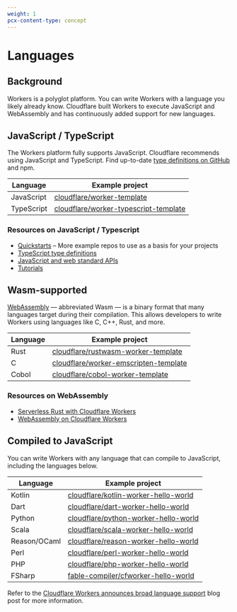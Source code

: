 ```yaml
---
weight: 1
pcx-content-type: concept
---
```


# Languages

## Background

Workers is a polyglot platform. You can write Workers with a language you likely already know. Cloudflare built Workers to execute JavaScript and WebAssembly and has continuously added support for new languages.

## JavaScript / TypeScript

The Workers platform fully supports JavaScript. Cloudflare recommends using JavaScript and TypeScript. Find up-to-date [type definitions on GitHub](https://github.com/cloudflare/workers-types) and npm.

<TableWrap>

| Language   | Example project                                                                                   |
| ---------- | ------------------------------------------------------------------------------------------------- |
| JavaScript | [cloudflare/worker-template](https://github.com/cloudflare/worker-template)                       |
| TypeScript | [cloudflare/worker-typescript-template](https://github.com/cloudflare/worker-typescript-template) |

</TableWrap>

### Resources on JavaScript / Typescript

- [Quickstarts](/get-started/quickstarts) – More example repos to use as a basis for your projects
- [TypeScript type definitions](https://github.com/cloudflare/workers-types)
- [JavaScript and web standard APIs](/runtime-apis/web-standards)
- [Tutorials](/tutorials)

## Wasm-supported

[WebAssembly](https://webassembly.org/) — abbreviated Wasm — is a binary format that many languages target during their compilation. This allows developers to write Workers using languages like C, C++, Rust, and more.

<TableWrap>

| Language | Example project                                                                                   |
| -------- | ------------------------------------------------------------------------------------------------- |
| Rust     | [cloudflare/rustwasm-worker-template](https://github.com/cloudflare/rustwasm-worker-template)     |
| C        | [cloudflare/worker-emscripten-template](https://github.com/cloudflare/worker-emscripten-template) |
| Cobol    | [cloudflare/cobol-worker-template](https://github.com/cloudflare/cobol-worker-template)           |

</TableWrap>

### Resources on WebAssembly

- [Serverless Rust with Cloudflare Workers](https://blog.cloudflare.com/cloudflare-workers-as-a-serverless-rust-platform/)
- [WebAssembly on Cloudflare Workers](https://blog.cloudflare.com/webassembly-on-cloudflare-workers/)

## Compiled to JavaScript

You can write Workers with any language that can compile to JavaScript, including the languages below.

<TableWrap>

| Language     | Example project                                                                                 |
| ------------ | ----------------------------------------------------------------------------------------------- |
| Kotlin       | [cloudflare/kotlin-worker-hello-world](https://github.com/cloudflare/kotlin-worker-hello-world) |
| Dart         | [cloudflare/dart-worker-hello-world](https://github.com/cloudflare/dart-worker-hello-world)     |
| Python       | [cloudflare/python-worker-hello-world](https://github.com/cloudflare/python-worker-hello-world) |
| Scala        | [cloudflare/scala-worker-hello-world](https://github.com/cloudflare/scala-worker-hello-world)   |
| Reason/OCaml | [cloudflare/reason-worker-hello-world](https://github.com/cloudflare/reason-worker-hello-world) |
| Perl         | [cloudflare/perl-worker-hello-world](https://github.com/cloudflare/perl-worker-hello-world)     |
| PHP          | [cloudflare/php-worker-hello-world](https://github.com/cloudflare/php-worker-hello-world)       |
| FSharp       | [fable-compiler/cfworker-hello-world](https://github.com/fable-compiler/cfworker-hello-world)   |

</TableWrap>

Refer to the [Cloudflare Workers announces broad language support](https://blog.cloudflare.com/cloudflare-workers-announces-broad-language-support/) blog post for more information.
